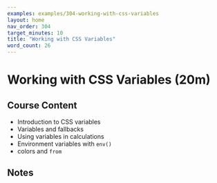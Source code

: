 ```yaml
---
examples: examples/304-working-with-css-variables
layout: home
nav_order: 304
target_minutes: 10
title: "Working with CSS Variables"
word_count: 26
---
```

# Working with CSS Variables (20m)

## Course Content

- Introduction to CSS variables
- Variables and fallbacks
- Using variables in calculations
- Environment variables with `env()`
- colors and `from`

## Notes













